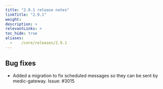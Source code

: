```yaml
---
title: "2.9.1 release notes"
linkTitle: "2.9.1"
weight:
description: >
relevantLinks: >
toc_hide: true
aliases:
  -    /core/releases/2.9.1
---
```


## Bug fixes

- Added a migration to fix scheduled messages so they can be sent by medic-gateway. Issue: #3015

